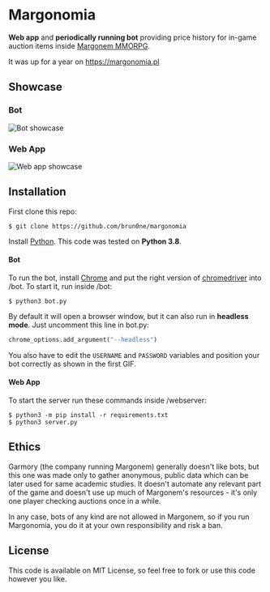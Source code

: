 # Margonomia
**Web app** and **periodically running bot** providing price history for in-game auction items inside [Margonem MMORPG](https://www.margonem.pl/).

It was up for a year on https://margonomia.pl

## Showcase
### Bot
![Bot showcase](misc/bot.gif)
### Web App
![Web app showcase](misc/webapp.gif)

## Installation
First clone this repo:
```console
$ git clone https://github.com/brun0ne/margonomia
```
Install [Python](https://www.python.org/downloads/). This code was tested on **Python 3.8**.
#### Bot
To run the bot, install [Chrome](https://www.google.com/intl/pl_pl/chrome/) and put the right version of [chromedriver](https://chromedriver.chromium.org/) into /bot.
To start it, run inside /bot:
```console
$ python3 bot.py
```

By default it will open a browser window, but it can also run in **headless mode**. Just uncomment this line in bot.py:
```python
chrome_options.add_argument("--headless")
```

You also have to edit the `USERNAME` and `PASSWORD` variables and position your bot correctly as shown in the first GIF.
#### Web App
To start the server run these commands inside /webserver:
```console
$ python3 -m pip install -r requirements.txt
$ python3 server.py
```
## Ethics
Garmory (the company running Margonem) generally doesn't like bots, but this one was made only to gather anonymous, public data which can be later used for same academic studies. It doesn't automate any relevant part of the game and doesn't use up much of Margonem's resources - it's only one player checking auctions once in a while.

In any case, bots of any kind are not allowed in Margonem, so if you run Margonomia, you do it at your own responsibility and risk a ban.
## License
This code is available on MIT License, so feel free to fork or use this code however you like.
